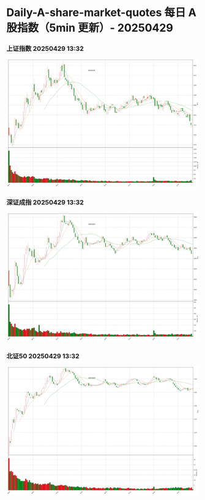 
# Daily-A-share-market-quotes 每日 A 股指数（5min 更新）- 20250429

### 上证指数 20250429 13:32
![](./fig/2025/4/20250429-sh000001.png)

### 深证成指 20250429 13:32
![](./fig/2025/4/20250429-sz399001.png)

### 北证50 20250429 13:32
![](./fig/2025/4/20250429-bj899050.png)
